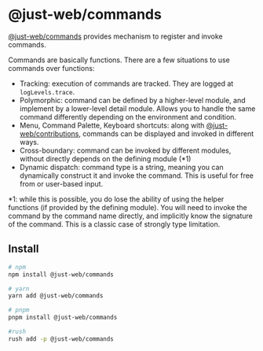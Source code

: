 # @just-web/commands

[@just-web/commands] provides mechanism to register and invoke commands.

Commands are basically functions.
There are a few situations to use commands over functions:

- Tracking: execution of commands are tracked. They are logged at `logLevels.trace`.
- Polymorphic: command can be defined by a higher-level module, and implement by a lower-level detail module. Allows you to handle the same command differently depending on the environment and condition.
- Menu, Command Palette, Keyboard shortcuts: along with [@just-web/contributions], commands can be displayed and invoked in different ways.
- Cross-boundary: command can be invoked by different modules, without directly depends on the defining module (*1)
- Dynamic dispatch: command type is a string, meaning you can dynamically construct it and invoke the command. This is useful for free from or user-based input.

*1: while this is possible,
you do lose the ability of using the helper functions (if provided by the defining module).
You will need to invoke the command by the command name directly,
and implicitly know the signature of the command.
This is a classic case of strongly type limitation.

## Install

```sh
# npm
npm install @just-web/commands

# yarn
yarn add @just-web/commands

# pnpm
pnpm install @just-web/commands

#rush
rush add -p @just-web/commands
```

[@just-web/commands]: https://github.com/justland/just-web/tree/main/frameworks/commands
[@just-web/contributions]: https://github.com/justland/just-web/tree/main/frameworks/contributions
